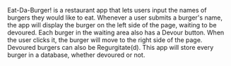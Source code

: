 Eat-Da-Burger! is a restaurant app that lets users input the names of burgers they would like to eat. Whenever a user submits a burger's name, the app will display the burger on the left side of the page, waiting to be devoured. Each burger in the waiting area also has a Devour button. When the user clicks it, the burger will move to the right side of the page. Devoured burgers can also be Regurgitate(d). This app will store every burger in a database, whether devoured or not.
